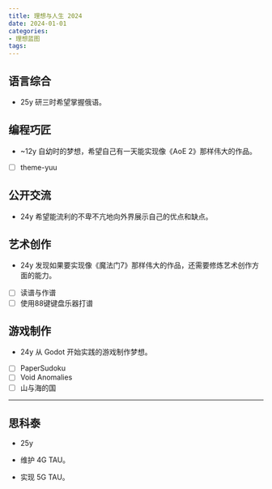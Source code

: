 ```yaml
---
title: 理想与人生 2024
date: 2024-01-01
categories:
- 理想蓝图
tags:
---
```


## 语言综合

- 25y 研三时希望掌握俄语。

## 编程巧匠

- ~12y 自幼时的梦想，希望自己有一天能实现像《AoE 2》那样伟大的作品。

- [ ] theme-yuu

## 公开交流

- 24y 希望能流利的不卑不亢地向外界展示自己的优点和缺点。

## 艺术创作

- 24y 发现如果要实现像《魔法门7》那样伟大的作品，还需要修炼艺术创作方面的能力。

- [ ] 读谱与作谱
- [ ] 使用88键键盘乐器打谱

## 游戏制作

- 24y 从 Godot 开始实践的游戏制作梦想。

- [ ] PaperSudoku
- [ ] Void Anomalies
- [ ] 山与海的国

---

## 思科泰

- 25y

- 维护 4G TAU。
- 实现 5G TAU。
